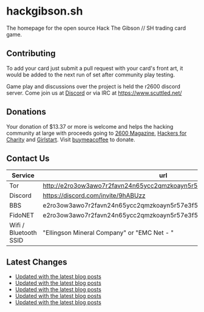 # hackgibson.sh
The homepage for the open source Hack The Gibson // SH trading card game.


## Contributing

To add your card just submit a pull request with your card's front art, it would be added to the next run of set after community play testing.

Game play and discussions over the project is held the r2600 discord server. Come join us at [Discord](https://discord.com/invite/9hABUzz) or via IRC at https://www.scuttled.net/


## Donations

Your donation of $13.37 or more is welcome and helps the hacking community at large with proceeds going to [2600 Magazine](https://2600.com/), [Hackers for Charity](https://hackersforcharity.org) and [Girlstart](https://girlstart.org).  Visit [buymeacoffee](https://www.buymeacoffee.com/hackgibson.sh) to donate.


## Contact Us

Service | url
-|-
Tor | http://e2ro3ow3awo7r2favn24n65ycc2qmzkoayn5r57e3f56nvjwdcgg32ad.onion
Discord | https://discord.com/invite/9hABUzz
BBS | e2ro3ow3awo7r2favn24n65ycc2qmzkoayn5r57e3f56nvjwdcgg32ad.onion:23
FidoNET | e2ro3ow3awo7r2favn24n65ycc2qmzkoayn5r57e3f56nvjwdcgg32ad.onion:24554
Wifi / Bluetooth SSID | "Ellingson Mineral Company" or "EMC Net - <fidonet address>"

## Latest Changes
<!-- BLOG-POST-LIST:START -->
- [Updated with the latest blog posts](https://github.com/DFW2600/hackgibson.sh/commit/b2c3fca0f9f2de471b98bd30ca9bb3db6adbad48)
- [Updated with the latest blog posts](https://github.com/DFW2600/hackgibson.sh/commit/a064ba6e0144c1601bc58c00c9150aaf2574adce)
- [Updated with the latest blog posts](https://github.com/DFW2600/hackgibson.sh/commit/3bf203436896d398358454b8ac68c9fae50c2a2e)
- [Updated with the latest blog posts](https://github.com/DFW2600/hackgibson.sh/commit/ff7972fac91b6e4d21eea9e03e6b37fad445c1c1)
- [Updated with the latest blog posts](https://github.com/DFW2600/hackgibson.sh/commit/b524c6e01316b23b762a3dd3c448a836cf322749)
<!-- BLOG-POST-LIST:END -->
